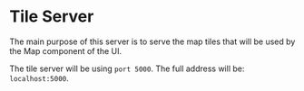 # Tile Server

The main purpose of this server is to serve the map tiles that will be used by the Map component of the UI.

The tile server will be using `port 5000`. The full address will be: `localhost:5000`.